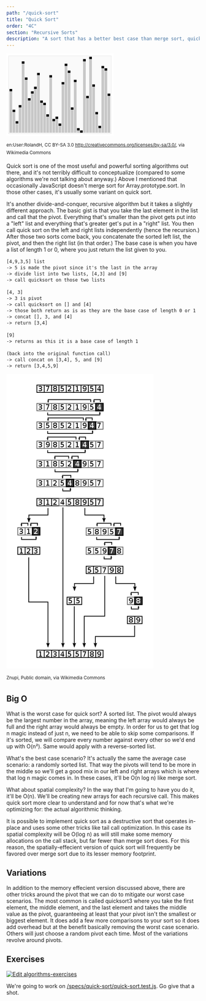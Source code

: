 ```yaml
---
path: "/quick-sort"
title: "Quick Sort"
order: "4C"
section: "Recursive Sorts"
description: "A sort that has a better best case than merge sort, quick sort is frequently used as well. Brian teaches you all you need to know to add this to your algorithm toolbox."
---
```


![quick sort gif](./images/quicksort.gif)

<sup>en:User:RolandH, CC BY-SA 3.0 <http://creativecommons.org/licenses/by-sa/3.0/>, via Wikimedia Commons</sup>

Quick sort is one of the most useful and powerful sorting algorithms out there, and it's not terribly difficult to conceptualize (compared to some algorithms we're not talking about anyway.) Above I mentioned that occasionally JavaScript doesn't merge sort for Array.prototype.sort. In those other cases, it's usually some variant on quick sort.

It's another divide-and-conquer, recursive algorithm but it takes a slightly different approach. The basic gist is that you take the last element in the list and call that the pivot. Everything that's smaller than the pivot gets put into a "left" list and everything that's greater get's put in a "right" list. You then call quick sort on the left and right lists independently (hence the recursion.) After those two sorts come back, you concatenate the sorted left list, the pivot, and then the right list (in that order.) The base case is when you have a list of length 1 or 0, where you just return the list given to you.

```text
[4,9,3,5] list
-> 5 is made the pivot since it's the last in the array
-> divide list into two lists, [4,3] and [9]
-> call quicksort on those two lists

[4, 3]
-> 3 is pivot
-> call quicksort on [] and [4]
-> those both return as is as they are the base case of length 0 or 1
-> concat [], 3, and [4]
-> return [3,4]

[9]
-> returns as this it is a base case of length 1

(back into the original function call)
-> call concat on [3,4], 5, and [9]
-> return [3,4,5,9]
```

![quick sort diagram](./images/quicksort-diagram.png)

<sup>Znupi, Public domain, via Wikimedia Commons</sup>

## Big O

What is the worst case for quick sort? A sorted list. The pivot would always be the largest number in the array, meaning the left array would always be full and the right array would always be empty. In order for us to get that log n magic instead of just n, we need to be able to skip some comparisons. If it's sorted, we will compare every number against every other so we'd end up with O(n²). Same would apply with a reverse-sorted list.

What's the best case scenario? It's actually the same the average case scenario: a randomly sorted list. That way the pivots will tend to be more in the middle so we'll get a good mix in our left and right arrays which is where that log n magic comes in. In these cases, it'll be O(n log n) like merge sort.

What about spatial complexity? In the way that I'm going to have you do it, it'll be O(n). We'll be creating new arrays for each recursive call. This makes quick sort more clear to understand and for now that's what we're optimizing for: the actual algorithmic thinking.

It is possible to implement quick sort as a destructive sort that operates in-place and uses some other tricks like tail call optimization. In this case its spatial complexity will be O(log n) as will still make some memory allocations on the call stack, but far fewer than merge sort does. For this reason, the spatially-effecient version of quick sort will frequently be favored over merge sort due to its lesser memory footprint.

## Variations

In addition to the memory effecient version discussed above, there are other tricks around the pivot that we can do to mitigate our worst case scenarios. The most common is called quicksort3 where you take the first element, the middle element, and the last element and takes the middle value as the pivot, guaranteeing at least that your pivot isn't the smallest or biggest element. It does add a few more comparisons to your sort so it does add overhead but at the benefit basically removing the worst case scenario. Others will just choose a random pivot each time. Most of the variations revolve around pivots.

## Exercises

[![Edit algorithms-exercises](https://codesandbox.io/static/img/play-codesandbox.svg)][sb]

We're going to work on [/specs/quick-sort/quick-sort.test.js][gh]. Go give that a shot.

[gh]: https://github.com/btholt/algorithms-exercises/blob/main/specs/quick-sort/quick-sort.test.js
[sb]: https://codesandbox.io/s/algorithms-exercises-8kdjr?file=/specs/quick-sort/quick-sort.test.js
